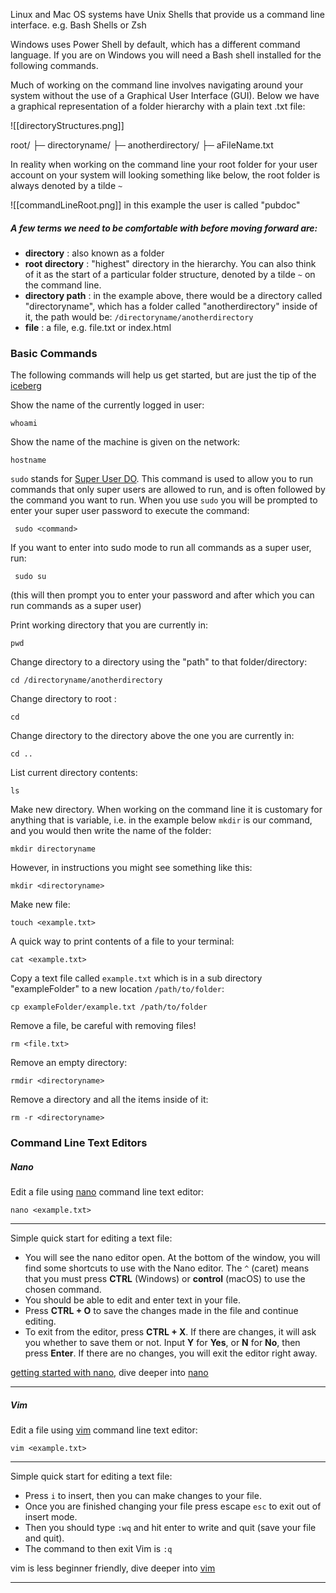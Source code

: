 Linux and Mac OS systems have Unix Shells that provide us a command line interface. e.g. Bash Shells or Zsh 

Windows uses Power Shell by default, which has a different command language. If you are on Windows you will need a Bash shell installed for the following commands. 


Much of working on the command line involves navigating around your system without the use of a Graphical User Interface (GUI). Below we have a graphical representation of a folder hierarchy with a plain text .txt file:

![[directoryStructures.png]]

root/
├─ directoryname/
       ├─ anotherdirectory/
                  ├─ aFileName.txt

In reality when working on the command line your root folder for your user account on your system will looking something like below, the root folder is always denoted by a tilde `~` 

![[commandLineRoot.png]]
in this example the user is called "pubdoc" 


##### A few terms we need to be comfortable with before moving forward are:

- __directory__ : also known as a folder
- __root directory__ :  "highest" directory in the hierarchy. You can also think of it as the start of a particular folder structure,  denoted by a tilde `~` on the command line.
- __directory path__ :  in the example above, there would be a directory called "directoryname", which has a folder called "anotherdirectory" inside of it, the path would be: `/directoryname/anotherdirectory`
- __file__ : a file, e.g. file.txt or index.html 


### Basic Commands
The following commands will help us get started, but are just the tip of the [iceberg](https://www.geeksforgeeks.org/linux-commands/?ref=lbp)




Show the name of the currently logged in user:

```shell
whoami
```

Show the name of the machine is given on the network: 

```shell
hostname
```


`sudo` stands for [Super User DO](https://www.geeksforgeeks.org/sudo-command-in-linux-with-examples/). This command is used to allow you to run commands that only super users are allowed to run, and is often followed by the command you want to run. When you use `sudo` you will be prompted to enter your super user password to execute the command:

```shell
 sudo <command>
```

If you want to enter into sudo mode to run all commands as a super user, run:

```shell
 sudo su
```
(this will then prompt you to enter your password and after which you can run commands as a super user)




Print working directory that you are currently in:

```shell
pwd
```


Change directory to a directory using the "path" to that folder/directory:

```shell
cd /directoryname/anotherdirectory
```

Change directory to root :

```shell
cd 
```

Change directory to the directory above the one you are currently in:

```shell
cd ..
```


List current directory contents:

``` shell
ls
```



Make new directory. When working on the command line it is customary for anything that is variable, i.e. in the example below `mkdir` is our command, and you would then write the name of the folder:

 ```shell
mkdir directoryname
```

However, in instructions you might see something like this:

 ```shell
mkdir <directoryname>
```


Make new file:

```shell
touch <example.txt>
```


A quick way to print contents of a file to your terminal:

```shell
cat <example.txt>
```


Copy a text file called `example.txt` which is in a sub directory "exampleFolder" to a new location  `/path/to/folder`:

```shell
cp exampleFolder/example.txt /path/to/folder
```


Remove a file, be careful with removing files!

```shell
rm <file.txt>
```


Remove an empty directory:

```shell
rmdir <directoryname>
```

Remove a directory and all the items inside of it:

```shell
rm -r <directoryname>
```




###  Command Line Text Editors

##### Nano

Edit a file using [nano](https://www.nano-editor.org/) command line text editor:

``` shell
nano <example.txt>
```


-------
Simple quick start for editing a text file:

- You will see the nano editor open. At the bottom of the window, you will find some shortcuts to use with the Nano editor. The `^` (caret) means that you must press **CTRL** (Windows) or **control** (macOS) to use the chosen command.
- You should be able to edit and enter text in your file.
- Press **CTRL + O** to save the changes made in the file and continue editing.
- To exit from the editor, press **CTRL + X**. If there are changes, it will ask you whether to save them or not. Input **Y** for **Yes**, or **N** for **No**, then press **Enter**. If there are no changes, you will exit the editor right away.

[getting started with nano](https://itsfoss.com/nano-editor-guide/), dive deeper into [nano](https://www.nano-editor.org/) 

----------------

##### Vim

Edit a file using [vim](https://vimdoc.sourceforge.net/htmldoc/usr_01.html) command line text editor:

``` shell
vim <example.txt>
```

-------
Simple quick start for editing a text file: 

- Press `i` to insert, then you can make changes to your file. 
- Once you are finished changing your file press escape `esc` to exit out of insert mode. 
- Then you should type `:wq` and hit enter to write and quit (save your file and quit).
- The command to then exit Vim is `:q` 
 
vim is less beginner friendly, dive deeper into [vim](https://vimdoc.sourceforge.net/htmldoc/usr_01.html)
 
----------------




